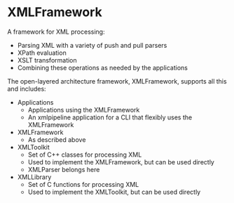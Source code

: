 # XMLFramework

A framework for XML processing:

* Parsing XML with a variety of push and pull parsers
* XPath evaluation
* XSLT transformation
* Combining these operations as needed by the applications

The open-layered architecture framework, XMLFramework, supports
all this and includes:

* Applications
    * Applications using the XMLFramework
    * An xmlpipeline application for a CLI that flexibly uses
      the XMLFramework
* XMLFramework 
    * As described above
* XMLToolkit
    * Set of C++ classes for processing XML
    * Used to implement the XMLFramework, but can be used directly
    * XMLParser belongs here
* XMLLibrary
    * Set of C functions for processing XML
    * Used to implement the XMLToolkit, but can be used directly
